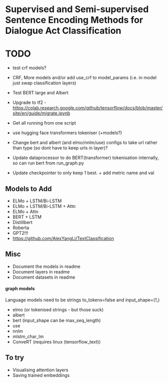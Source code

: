 # Supervised and Semi-supervised Sentence Encoding Methods for Dialogue Act Classification

# TODO
- test crf models?
- CRF, More models and/or add use_crf to model_params (i.e. in model just swap classification layers)

- Test BERT large and Albert

- Upgrade to tf2 - https://colab.research.google.com/github/tensorflow/docs/blob/master/site/en/guide/migrate.ipynb
- Get all running from one script 
- use hugging face transformers tokeniser (+models?)

- Change bert and albert (and elmo/nnlm/use) configs to take url rather than type (so dont have to keep urls in layer)?

- Update dataprocessor to do BERT(transformer) tokenisation internally, so can run bert from run_graph.py
- Update checkpointer to only keep 1 best. + add metric name and val

## Models to Add
- ELMo + LSTM/Bi-LSTM
- ELMo + LSTM/Bi-LSTM + Attn
- ELMo + Attn
- BERT + LSTM
- Distillbert
- Roberta
- GPT2!!!
- https://github.com/AlexYangLi/TextClassification

## Misc
- Document the models in readme
- Document layers in readme
- Document datasets in readme

#### graph models
Language models need to be strings to_tokens=false and input_shape=(1,)
- elmo (or tokenised strings - but those suck)
- albert
- bert (input_shape can be max_seq_length)
- use
- nnlm
- mlstm_char_lm
- ConveRT (requires linux (tensorflow_text))

## To try
- Visualising attention layers
- Saving trained embeddings